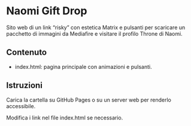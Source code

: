 # Naomi Gift Drop

Sito web di un link “risky” con estetica Matrix e pulsanti per scaricare un pacchetto di immagini da Mediafire e visitare il profilo Throne di Naomi.

## Contenuto

- index.html: pagina principale con animazioni e pulsanti.

## Istruzioni

Carica la cartella su GitHub Pages o su un server web per renderlo accessibile.

Modifica i link nel file index.html se necessario.
